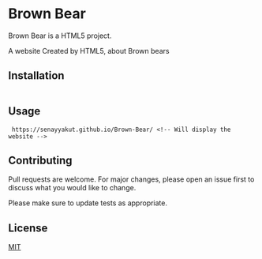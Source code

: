 # Brown Bear

Brown Bear is a HTML5 project.

A website Created by HTML5, about Brown bears 

## Installation

```bash

```

## Usage

```HTML5
 https://senayyakut.github.io/Brown-Bear/ <!-- Will display the website -->

```

## Contributing
Pull requests are welcome. For major changes, please open an issue first to discuss what you would like to change.

Please make sure to update tests as appropriate.

## License
[MIT](https://choosealicense.com/licenses/mit/)
